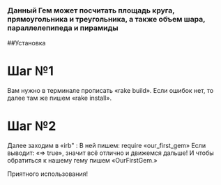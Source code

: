 ### Данный Гем может посчитать площадь круга, прямоугольника и треугольника, а также объем шара, параллелепипеда и пирамиды

##Установка

# Шаг №1
Вам нужно в терминале прописать «rake build».
Если ошибок нет, то далее там же пишем  «rake install».
# Шаг №2
Далее заходим  в «irb" :
В ней пишем: require «our_first_gem»
Если выводит: «=> true», значит всё отлично и движемся дальше!
И чтобы обратиться к нашему гему пишем «OurFirstGem.<method>»

Приятного использования!
